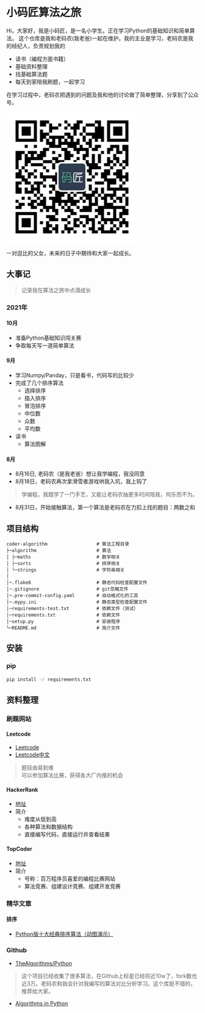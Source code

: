 # 小码匠算法之旅
Hi，大家好，我是小码匠，是一名小学生。正在学习Python的基础知识和简单算法。
这个仓库是我和老码农(我老爸)一起在维护。我的主业是学习，老码农是我的经纪人，负责规划我的
- 读书（编程方面书籍）
- 基础资料整理
- 找基础算法题
- 每天到家陪我刷题，一起学习

在学习过程中，老码农把遇到的问题及我和他的讨论做了简单整理，分享到了公众号。

![avatar](docs/imgs/qrcode.jpg)

一对逗比的父女，未来的日子中期待和大家一起成长。

## 大事记
> 记录我在算法之旅中点滴成长

### 2021年
#### 10月
- 准备Python基础知识闯关赛
- 争取每天写一道简单算法

#### 9月
- 学习Numpy/Panday，只是看书，代码写的比较少
- 完成了几个排序算法
  - 选择排序
  - 插入排序
  - 冒泡排序
  - 中位数
  - 众数
  - 平均数
- 读书
  - 算法图解
  
#### 8月
- 8月16日, 老码农（是我老爸）想让我学编程，我没同意
- 8月18日，老码农再次拿滑雪者游戏哄我入坑，我上钩了
> 学编程，我既学了一门手艺，又能让老码农抽更多时间陪我，何乐而不为。
- 8月31日，开始接触算法，第一个算法是老码农在力扣上找的题目：两数之和

## 项目结构
```
coder-algorithm                  # 算法工程目录
├─algorithm                      # 算法
│ ├─maths                        # 数学相关
│ ├─sorts                        # 排序相关
│ └─strings                      # 字符串相关
│
│─.flake8                        # 静态代码检查配置文件
│─.gitignore                     # git忽略文件
│─.pre-commit-config.yaml        # 自动格式化的工具
│─.mypy.ini                      # 静态类型检查配置文件
│─requirements-test.txt          # 依赖文件（测试）
│─requirements.txt               # 依赖文件
│─setup.py                       # 安装程序
└─README.md                      # 简介文件

```

## 安装
### pip
```bash
pip install -r requirements.txt
```


## 资料整理
### 刷题网站
#### Leetcode
- [Leetcode](https://leetcode.com/)
- [Leetcode中文](https://leetcode-cn.com/)
> 题目由易到难<br>可以参加算法比赛，获得各大厂内推的机会

#### HackerRank
- [地址](https://www.hackerrank.com/)
- 简介
  - 难度从低到高
  - 各种算法和数据结构
  - 直接编写代码，直接运行并查看结果

#### TopCoder
- [地址](https://www.topcoder.com/challenges/)
- 简介
  - 号称：百万程序员喜爱的编程比赛网站
  - 算法竞赛、组建设计竞赛、组建开发竞赛


### 精华文章
#### 排序
- [Python版十大经典排序算法（动图演示）](https://mp.weixin.qq.com/s/zLSq3MOiWpN4Lm3ujTTVTw)

### Github
- [TheAlgorithms/Python](https://github.com/TheAlgorithms/Python)
> 这个项目已经收集了很多算法，在Github上标星已经将近10w了，fork数也近3万。老码农和我会针对我编写的算法对比分析学习。这个库挺不错的，推荐给大家。
- [Algorithms in Python](https://github.com/prakhar1989/Algorithms)
